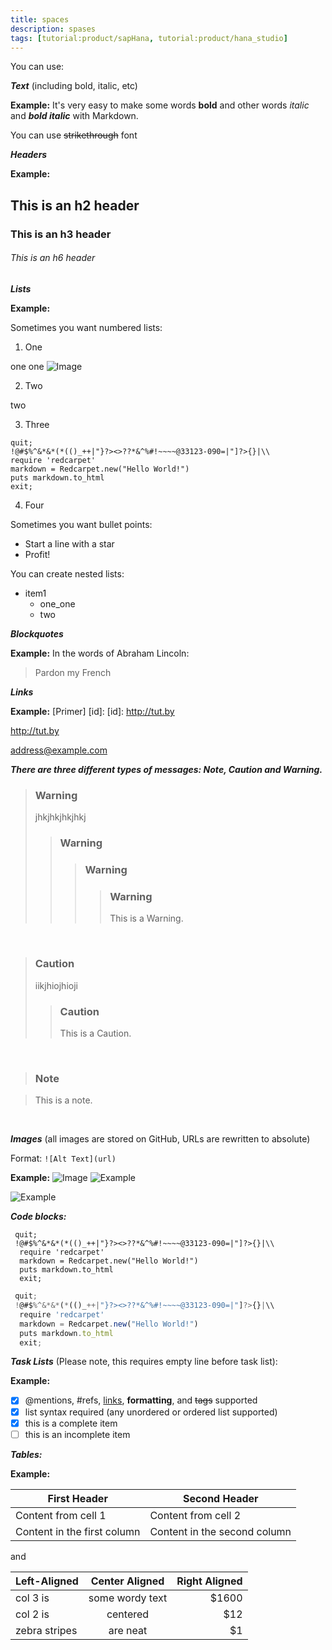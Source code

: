 ```yaml
---
title: spaces
description: spases
tags: [tutorial:product/sapHana, tutorial:product/hana_studio]
---
```


   You can use:

   ***Text*** (including bold, italic, etc)

  **Example:** 
It's very easy to make some words **bold** and other words *italic* and ***bold italic*** with Markdown.

 You can use ~~strikethrough~~ font

   ***Headers***

  **Example:** 
## This is an h2 header 
### This is an h3 header
###### This is an h6 header

 ***Lists***

  **Example:** 
  
 Sometimes you want numbered lists:

1. One

one
one
  ![Image](https://octodex.github.com/images/yaktocat.png)
  
2. Two 

  two
  
3. Three
```markup
quit;
!@#$%^&*&*(*(()_++|"}?><>??*&^%#!~~~~@33123-090=|"]?>{}|\\
require 'redcarpet'
markdown = Redcarpet.new("Hello World!")
puts markdown.to_html
exit;
```
4. Four

 Sometimes you want bullet points:

  * Start a line with a star
 * Profit!

 You can create nested lists: 

 * item1
    * one_one
    * two

***Blockquotes***

  **Example:** 
 In the words of Abraham Lincoln:
 > Pardon my French

  ***Links***

  **Example:** 
[Primer] [id]:
 [id]: http://tut.by

  <http://tut.by>

<address@example.com>

  ***There are three different types of messages: Note, Caution and Warning.***

 >### Warning
>jhkjhkjhkjhkj
>>### Warning
 >>>### Warning
>>>>### Warning
>>>>This is a Warning. 

&nbsp;

>### Caution
>iikjhiojhioji
>>### Caution
>>This is a Caution. 

 &nbsp;

 >### Note

>This is a note. 

&nbsp;

***Images*** (all images are stored on GitHub, URLs are rewritten to absolute)

 Format: `![Alt Text](url)`

  **Example:** 
  ![Image](https://octodex.github.com/images/yaktocat.png)
![Example](http://www.kinomania.ru/images/posters/154766.jpg)


![Example](http://bestfotoposter.ru/downloads/priroda/more/6000%D1%854285-96dpi-foto-oblaka-nad-morem.jpg)


***Code blocks:***

```markup
 quit;
 !@#$%^&*&*(*(()_++|"}?><>??*&^%#!~~~~@33123-090=|"]?>{}|\\
  require 'redcarpet'
  markdown = Redcarpet.new("Hello World!")
  puts markdown.to_html
  exit;
```

```js
 quit;
 !@#$%^&*&*(*(()_++|"}?><>??*&^%#!~~~~@33123-090=|"]?>{}|\\
  require 'redcarpet'
  markdown = Redcarpet.new("Hello World!")
  puts markdown.to_html
  exit;
```

***Task Lists*** (Please note, this requires empty line before task list):

  **Example:** 
  
 - [x] @mentions, #refs, [links](), **formatting**, and ~~tags~~ supported
 - [x] list syntax required (any unordered or ordered list supported)
 - [x] this is a complete item
 - [ ] this is an incomplete item

***Tables:***

  **Example:** 

 First Header | Second Header
 ------------ | -------------
 Content from cell 1 | Content from cell 2
 Content in the first column | Content in the second column


and

| Left-Aligned  | Center Aligned  | Right Aligned |
| :------------ |:---------------:| -----:|
| col 3 is      | some wordy text | $1600 |
| col 2 is      | centered        |   $12 |
| zebra stripes | are neat        |    $1 |
